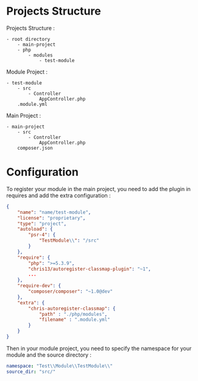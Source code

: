 Projects Structure
==================

Projects Structure :

    - root directory
        - main-project
        - php
            - modules
                - test-module

Module Project :

    - test-module
        - src
            - Controller
                AppController.php
        .module.yml

Main Project :

    - main-project
        - src
            - Controller
                AppController.php
        composer.json


Configuration
=============

To register your module in the main project, you need to add the plugin in requires and add the extra configuration :

```json
{
    "name": "name/test-module",
    "license": "proprietary",
    "type": "project",
    "autoload": {
        "psr-4": {
            "TestModule\\": "/src"
        }
    },
    "require": {
        "php": ">=5.3.9",
        "chris13/autoregister-classmap-plugin": "~1",
        ...
    },
    "require-dev": {
        "composer/composer": "~1.0@dev"
    },
    "extra": {
        "chris-autoregister-classmap": {
            "path" : "./php/modules",
            "filename" : ".module.yml"
        }
    }
}
```

Then in your module project, you need to specify the namespace for your module and the source directory :

```yml
namespace: "Test\\Module\\TestModule\\"
source_dir: "src/"
```
